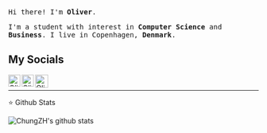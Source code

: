 <p><samp>Hi there! I'm <b>Oliver</b>.</samp></p>
<p><samp>I'm a student with interest in <b>Computer Science</b> and <b>Business</b>. I live in Copenhagen, <b>Denmark</b>.</samp></p>
<h2>My Socials</h2>
<p>
    <a href="https://www.linkedin.com/in/oliver-agdal-0bb8011b0/">
    <img align="left" alt="Oliver Agdal | Linkedin" width="24px" src="https://github.com/TheDudeThatCode/TheDudeThatCode/blob/master/Assets/Linkedin.svg" />
  </a>
  <a href="https://www.instagram.com/oliveragdal/">
    <img align="left" alt="Oliver Agdal | Instagram" width="24px" src="https://github.com/TheDudeThatCode/TheDudeThatCode/blob/master/Assets/Instagram.svg" />
  </a>
  <a href="mailto:oliverskole266@gmail.com">
    <img align="left" alt="Oliver Agdal | Gmail" width="26px" src="https://github.com/TheDudeThatCode/TheDudeThatCode/blob/master/Assets/Gmail.svg" />
  </a>

</p>
<br>
<hr>
⭐️ Github Stats

![ChungZH's github stats](https://github-readme-stats.vercel.app/api?username=agdal&theme=gruvbox&show_icons=true)
